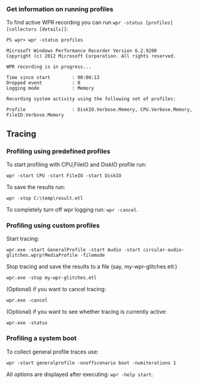 

### Get information on running profiles ###

To find active WPR recording you can run `wpr -status [profiles][collectors [details]]`:

    PS wpr> wpr -status profiles

    Microsoft Windows Performance Recorder Version 6.2.9200
    Copyright (c) 2012 Microsoft Corporation. All rights reserved.

    WPR recording is in progress...

    Time since start        : 00:00:13
    Dropped event           : 0
    Logging mode            : Memory

    Recording system activity using the following set of profiles:

    Profile                 : DiskIO.Verbose.Memory, CPU.Verbose.Memory, FileIO.Verbose.Memory

Tracing
-------

### Profiling using predefined profiles ###

To start profiling with CPU,FileIO and DiskIO profile run:

    wpr -start CPU -start FileIO -start DiskIO

To save the results run:

    wpr -stop C:\temp\result.etl

To completely turn off wpr logging run: `wpr -cancel`.

### Profiling using custom profiles

Start tracing:

    wpr.exe -start GeneralProfile -start Audio -start circular-audio-glitches.wprp!MediaProfile -filemode

Stop tracing and save the results to a file (say, my-wpr-glitches.etl:)

    wpr.exe -stop my-wpr-glitches.etl

(Optional) if you want to cancel tracing:

    wpr.exe -cancel

(Optional) if you want to see whether tracing is currently active:

    wpr.exe -status

### Profiling a system boot ###

To collect general profile traces use:

    wpr -start generalprofile -onoffscenario boot -numiterations 1

All options are displayed after executing: `wpr -help start`.


